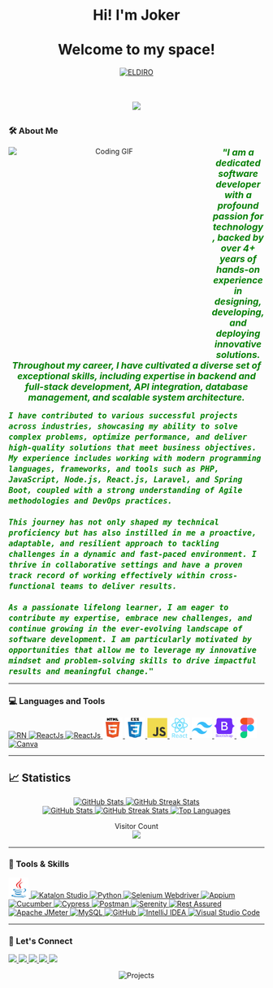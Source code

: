 <h1 align="center">
  <br>Hi! I'm Joker</br>
  <br>Welcome to my space!</br>
</h1>

<p align="center">
  <a href="https://youtu.be/SmvnpF8vLfA?si=z0raafFD2PbJ1Vk9">
    <img src="https://i.giphy.com/media/v1.Y2lkPTc5MGI3NjExN2Y4cWw3OXJ5N284eGllMDlibGlxd2Zmcmg4cTlla3NmOWc1ODM1bCZlcD12MV9pbnRlcm5hbF9naWZfYnlfaWQmY3Q9Zw/NRjuf1IojpoeZfVTx7/giphy.gif" alt="ELDIRO">
  </a>
</p>

<h1 align="center">
  <img src="https://readme-typing-svg.herokuapp.com?font=Patrick+Hand&size=30&pause=1000&color=42F742&background=FFBCB400&center=true&vCenter=true&width=435&lines=Aspiring+Frontend+Developer;Love+Coding+%26+Video+Games">
</h1>

### 🛠 About Me

<p align="center">
  <img src="https://media.giphy.com/media/paTz7UZbPfTZFRYnnB/giphy.gif" alt="Coding GIF" height="400" width="400" align="left">
  <i style="font-size: 18px; color: green; font-weight: 700;"> 
    "I am a dedicated software developer with a profound passion for technology, backed by over 4+ years of hands-on experience in designing, developing, and deploying innovative solutions. Throughout my career, I have cultivated a diverse set of exceptional skills, including expertise in backend and full-stack development, API integration, database management, and scalable system architecture.

    I have contributed to various successful projects across industries, showcasing my ability to solve complex problems, optimize performance, and deliver high-quality solutions that meet business objectives. My experience includes working with modern programming languages, frameworks, and tools such as PHP, JavaScript, Node.js, React.js, Laravel, and Spring Boot, coupled with a strong understanding of Agile methodologies and DevOps practices.

    This journey has not only shaped my technical proficiency but has also instilled in me a proactive, adaptable, and resilient approach to tackling challenges in a dynamic and fast-paced environment. I thrive in collaborative settings and have a proven track record of working effectively within cross-functional teams to deliver results.

    As a passionate lifelong learner, I am eager to contribute my expertise, embrace new challenges, and continue growing in the ever-evolving landscape of software development. I am particularly motivated by opportunities that allow me to leverage my innovative mindset and problem-solving skills to drive impactful results and meaningful change."

  </i>
</p>

---

### 💻 Languages and Tools

<p align="left">
 <a href="https://reactnative.dev" target="_blank">
      <img src="https://cdn4.iconfinder.com/data/icons/logos-3/600/React.js_logo-512.png" 
          alt="RN" width="40" height="40"/>
  <a href="https://react.dev" target="_blank">
      <img src="https://blogger.googleusercontent.com/img/b/R29vZ2xl/AVvXsEid0QPsjXkWu1NbHvWugsNZVU6X1c9KmzgZwdYyQD8WRQFMBVBl6QIcHQDzEkwmTVnLhSyiRguPk2IPokk192iT_NDQE2i_2rwRgbp2tYdlhVTYNu6tWD432Ud1QX5AHawRvQMfv5hBKdoBeSlhZF4y8pzCL_FxTyj41OArDOaYyY59Xunv3DTb8SUv/s522/ReactJS.png" 
          alt="ReactJs" width="60" height="40"/>
  <a href="https://nextjs.org" target="_blank">
      <img src="https://images-cdn.openxcell.com/wp-content/uploads/2024/07/24154156/dango-inner-2.webp" 
          alt="ReactJs" width="40" height="40"/>

  <a href="https://www.w3.org/html/" target="_blank">
      <img src="https://raw.githubusercontent.com/devicons/devicon/master/icons/html5/html5-original-wordmark.svg" 
          alt="HTML5" width="40" height="40"/>
  </a>
  <a href="https://www.w3schools.com/css/" target="_blank">
      <img src="https://raw.githubusercontent.com/devicons/devicon/master/icons/css3/css3-original-wordmark.svg" 
          alt="CSS3" width="40" height="40"/>
  </a>
  <a href="https://developer.mozilla.org/en-US/docs/Web/JavaScript" target="_blank">
      <img src="https://raw.githubusercontent.com/devicons/devicon/master/icons/javascript/javascript-original.svg" 
          alt="JavaScript" width="40" height="40"/>
  </a>
  <a href="https://reactjs.org/" target="_blank">
      <img src="https://raw.githubusercontent.com/devicons/devicon/master/icons/react/react-original-wordmark.svg" 
          alt="ReactJS" width="40" height="40"/>
  </a>
  <a href="https://tailwindcss.com/" target="_blank">
      <img src="https://raw.githubusercontent.com/devicons/devicon/master/icons/tailwindcss/tailwindcss-plain.svg" 
          alt="TailwindCSS" width="40" height="40"/>
  </a>
  <a href="https://getbootstrap.com" target="_blank">
      <img src="https://raw.githubusercontent.com/devicons/devicon/master/icons/bootstrap/bootstrap-plain-wordmark.svg" 
          alt="Bootstrap" width="40" height="40"/>
  </a>
  <a href="https://www.figma.com/" target="_blank">
      <img src="https://raw.githubusercontent.com/devicons/devicon/master/icons/figma/figma-original.svg" 
          alt="Figma" width="40" height="40"/>
  </a>
  <a href="https://www.canva.com/" target="_blank">
      <img src="https://cdn.jsdelivr.net/gh/devicons/devicon/icons/canva/canva-original.svg" 
          alt="Canva" width="40" height="40"/>
  </a>
</p>

---

## 📈 Statistics

<p align="center">
  <a href="https://github.com/eldirb21">
<!--   <a href="https://github.com/eldirb21/github-readme-stats" target="_blank"> -->
        <img src="https://github-readme-stats.vercel.app/api?username=eldirb21&show_icons=true&theme=radical" alt="GitHub Stats">
<!--     </a>
     <a href="https://git.io/streak-stats" target="_blank"> -->
        <img src="https://streak-stats.demolab.com/?user=eldirb21&theme=radical" alt="GitHub Streak Stats">
<!--     </a> -->
    <!-- <img height="160em" src="https://github-readme-stats-eight-theta.vercel.app/api/top-langs/?username=eldirb21&layout=compact&langs_count=8&theme=dracula"/>
    <img height="160em" src="https://github-readme-streak-stats.herokuapp.com/?user=eldirb21&theme=dracula"/> -->
  </a>
  <br>
   <!-- GitHub Stats -->
    <a href="https://github.com/eldirb21/github-readme-stats" target="_blank">
        <img src="https://github-readme-stats.vercel.app/api?username=eldirb21&show_icons=true&theme=radical" alt="GitHub Stats">
    </a>
     <a href="https://git.io/streak-stats" target="_blank">
        <img src="https://streak-stats.demolab.com/?user=eldirb21&theme=radical" alt="GitHub Streak Stats">
    </a>
     <a href="https://github.com/eldirb21/github-readme-stats" target="_blank">
        <img src="https://github-readme-stats.vercel.app/api/top-langs/?username=eldirb21&layout=compact&theme=radical" alt="Top Languages">
    </a>
  <p align="center"> 
    Visitor Count<br>
    <img src="https://profile-counter.glitch.me/eldirb21/count.svg" />
  </p>
</p>

---

### 🔨 Tools & Skills

<p align="left">
  <a href="https://www.java.com" target="_blank">
    <img src="https://raw.githubusercontent.com/devicons/devicon/master/icons/java/java-original.svg" alt="Java" width="40" height="40"/>
  </a>
  <a href="https://www.katalon.com" target="_blank">
    <img src="https://img.shields.io/badge/Katalon-Studio-blue" alt="Katalon Studio" width="100" height="40"/>
  </a>
  <a href="https://www.python.org" target="_blank">
    <img src="https://img.shields.io/badge/-python-000000?style=for-the-badge&logo=python" alt="Python" width="100" height="40"/>
  </a>
  <a href="https://www.selenium.dev" target="_blank">
    <img src="https://img.shields.io/badge/-selenium-000000?style=for-the-badge&logo=selenium" alt="Selenium Webdriver" width="100" height="40"/>
  </a>
  <a href="https://appium.io" target="_blank">
    <img src="https://img.shields.io/badge/-appium-000000?style=for-the-badge&logo=appium" alt="Appium" width="100" height="40"/>
  </a>
  <a href="https://cucumber.io" target="_blank">
    <img src="https://img.shields.io/badge/-cucumber-000000?style=for-the-badge&logo=cucumber" alt="Cucumber" width="100" height="40"/>
  </a>
  <a href="https://www.cypress.io" target="_blank">
    <img src="https://img.shields.io/badge/-cypress-000000?style=for-the-badge&logo=cypress" alt="Cypress" width="100" height="40"/>
  </a>
  <a href="https://www.postman.com" target="_blank">
    <img src="https://img.shields.io/badge/Postman-orange?logo=postman" alt="Postman" width="100" height="40"/>
  </a>
  <a href="https://www.serenity-bdd.info" target="_blank">
    <img src="https://img.shields.io/badge/Serenity-green" alt="Serenity" width="100" height="40"/>
  </a>
  <a href="https://rest-assured.io" target="_blank">
    <img src="https://img.shields.io/badge/Rest%20Assured-green" alt="Rest Assured" width="100" height="40"/>
  </a>
  <a href="https://jmeter.apache.org" target="_blank">
    <img src="https://img.shields.io/badge/Apache-JMeter-orange" alt="Apache JMeter" width="100" height="40"/>
  </a>
  <a href="https://www.mysql.com" target="_blank">
    <img src="https://img.shields.io/badge/MySQL-blue?logo=mysql" alt="MySQL" width="100" height="40"/>
  </a>
  <a href="https://github.com" target="_blank">
    <img src="https://img.shields.io/badge/GitHub-black?logo=github" alt="GitHub" width="100" height="40"/>
  </a>
  <a href="https://www.jetbrains.com/idea" target="_blank">
    <img src="https://img.shields.io/badge/IntelliJ%20IDEA-blue?logo=intellij-idea" alt="IntelliJ IDEA" width="100" height="40"/>
  </a>
  <a href="https://code.visualstudio.com" target="_blank">
    <img src="https://img.shields.io/badge/Visual%20Studio%20Code-blue?logo=visual-studio-code" alt="Visual Studio Code" width="100" height="40"/>
  </a>
</p>

---

### 🤝 Let's Connect

<p>
    <a href="https://www.linkedin.com/in/eldirb" target="_blank">
        <img src="https://img.shields.io/badge/-linkedin-181717?style=for-the-badge&logo=linkedin"/>
    </a>
    <a href="mailto:eldirb95@gmail.com" target="_blank">
        <img src="https://img.shields.io/badge/-gmail-181717?style=for-the-badge&logo=gmail"/>
    </a>
    <a href="https://t.me/eldiro" target="_blank">
        <img src="https://img.shields.io/badge/-telegram-181717?style=for-the-badge&logo=telegram"/>
    </a>
    <a href="https://www.instagram.com/eldirlb" target="_blank">
        <img src="https://img.shields.io/badge/-instagram-181717?style=for-the-badge&logo=instagram"/>
    </a>
    <a href="https://www.tiktok.com/@nemesonel" target="_blank">
        <img src="https://img.shields.io/badge/-tiktok-181717?style=for-the-badge&logo=tiktok"/>
    </a>
</p>

<p align="center">
    <img src="https://github.com/alansmathew/alansmathew/blob/master/projects.gif" alt="Projects">
</p>
